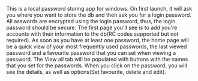 This is a local password storing app for windows. On first launch,  it will ask you where you want to store the db and then ask you for a login password. All asswords are encrypted using the login password, thus, the login password should be secure. 
The first page you'll see is to add you're accounts with their information to the db(RC codes supported but not required). As soon as you have at least one password, the home page will be a quick view of your most frequently used passwords, the last viewed password
and a favourite password that you can set when viewing a password. The View all tab will be populated with buttons with the names that you set for the passwords. When you click on the password, you will see the details, as well as options(Set favourite, delete and edit).

